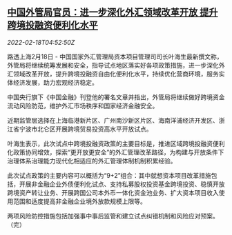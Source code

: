 <!--1645160462000-->
[中国外管局官员：进一步深化外汇领域改革开放 提升跨境投融资便利化水平](https://cn.reuters.com/article/safe-reform-0218-fri-idCNKBS2KN0BZ)
------

<div><i>2022-02-18T04:52:50Z</i></div><p>路透上海2月18日 - 中国国家外汇管理局资本项目管理司司长叶海生最新撰文称，外管局将继续统筹发展和安全，指导试点地区落实好各项政策措施，进一步深化外汇领域改革开放，提升跨境投融资自由化便利化水平，持续优化营商环境，服务实体经济发展，助力宏观经济稳定。</p><p>中国央行旗下《中国金融》刊登他的署名文章并指出，外管局将继续做好跨境资金流动风险防范，维护外汇市场秩序和国家经济金融安全。</p><p>近期监管层选择在上海临港新片区、广州南沙新区片区、海南洋浦经济开发区、浙江省宁波市北仑区开展跨境贸易投资高水平开放试点。</p><p>叶海生表示，此次试点中跨境投融资政策的主要目标是，推进区域跨境投融资便利化政策协同增效，探索“更开放更安全”的外汇管理改革路径，为构建与开放条件下治理体系治理能力现代化相适应的外汇管理体制机制积累经验。</p><p>此次试点政策的主要内容可以概括为“9+2”组合：其中就想资本项目改革措施包括，开展非金融企业外债便利化试点、支持私募股权投资基金跨境投资、稳慎开放跨境资产转让业务、开展跨国公司本外币一体化资金池业务、扩大资本项目收入使用范围和适度提高非金融企业境外放款规模上限等。</p><p>两项风险防控措施包括加强事中事后监管和建立试点纠错机制和风险应对预案。（完）</p>
